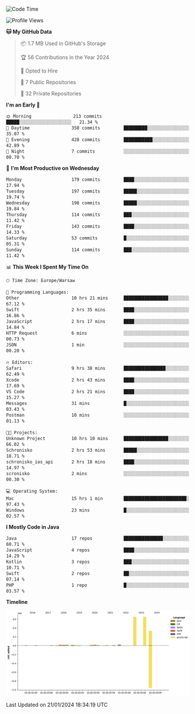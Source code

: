 <!--START_SECTION:waka-->
![Code Time](http://img.shields.io/badge/Code%20Time-151%20hrs%207%20mins-blue)

![Profile Views](http://img.shields.io/badge/Profile%20Views-1-blue)

**🐱 My GitHub Data** 

> 📦 1.7 MB Used in GitHub's Storage 
 > 
> 🏆 56 Contributions in the Year 2024
 > 
> 💼 Opted to Hire
 > 
> 📜 7 Public Repositories 
 > 
> 🔑 32 Private Repositories 
 > 
**I'm an Early 🐤** 

```text
🌞 Morning                213 commits         █████░░░░░░░░░░░░░░░░░░░░   21.34 % 
🌆 Daytime                350 commits         █████████░░░░░░░░░░░░░░░░   35.07 % 
🌃 Evening                428 commits         ███████████░░░░░░░░░░░░░░   42.89 % 
🌙 Night                  7 commits           ░░░░░░░░░░░░░░░░░░░░░░░░░   00.70 % 
```
📅 **I'm Most Productive on Wednesday** 

```text
Monday                   179 commits         ████░░░░░░░░░░░░░░░░░░░░░   17.94 % 
Tuesday                  197 commits         █████░░░░░░░░░░░░░░░░░░░░   19.74 % 
Wednesday                198 commits         █████░░░░░░░░░░░░░░░░░░░░   19.84 % 
Thursday                 114 commits         ███░░░░░░░░░░░░░░░░░░░░░░   11.42 % 
Friday                   143 commits         ████░░░░░░░░░░░░░░░░░░░░░   14.33 % 
Saturday                 53 commits          █░░░░░░░░░░░░░░░░░░░░░░░░   05.31 % 
Sunday                   114 commits         ███░░░░░░░░░░░░░░░░░░░░░░   11.42 % 
```


📊 **This Week I Spent My Time On** 

```text
🕑︎ Time Zone: Europe/Warsaw

💬 Programming Languages: 
Other                    10 hrs 21 mins      █████████████████░░░░░░░░   67.12 % 
Swift                    2 hrs 35 mins       ████░░░░░░░░░░░░░░░░░░░░░   16.86 % 
JavaScript               2 hrs 17 mins       ████░░░░░░░░░░░░░░░░░░░░░   14.84 % 
HTTP Request             6 mins              ░░░░░░░░░░░░░░░░░░░░░░░░░   00.73 % 
JSON                     1 min               ░░░░░░░░░░░░░░░░░░░░░░░░░   00.20 % 

🔥 Editors: 
Safari                   9 hrs 38 mins       ████████████████░░░░░░░░░   62.49 % 
Xcode                    2 hrs 43 mins       ████░░░░░░░░░░░░░░░░░░░░░   17.69 % 
VS Code                  2 hrs 21 mins       ████░░░░░░░░░░░░░░░░░░░░░   15.27 % 
Messages                 31 mins             █░░░░░░░░░░░░░░░░░░░░░░░░   03.43 % 
Postman                  10 mins             ░░░░░░░░░░░░░░░░░░░░░░░░░   01.13 % 

🐱‍💻 Projects: 
Unknown Project          10 hrs 10 mins      █████████████████░░░░░░░░   66.02 % 
Schronisko               2 hrs 53 mins       █████░░░░░░░░░░░░░░░░░░░░   18.71 % 
schronisko_ios_api       2 hrs 18 mins       ████░░░░░░░░░░░░░░░░░░░░░   14.97 % 
scronisko                2 mins              ░░░░░░░░░░░░░░░░░░░░░░░░░   00.30 % 

💻 Operating System: 
Mac                      15 hrs 1 min        ████████████████████████░   97.43 % 
Windows                  23 mins             █░░░░░░░░░░░░░░░░░░░░░░░░   02.57 % 
```

**I Mostly Code in Java** 

```text
Java                     17 repos            ███████████████░░░░░░░░░░   60.71 % 
JavaScript               4 repos             ████░░░░░░░░░░░░░░░░░░░░░   14.29 % 
Kotlin                   3 repos             ███░░░░░░░░░░░░░░░░░░░░░░   10.71 % 
Swift                    2 repos             ██░░░░░░░░░░░░░░░░░░░░░░░   07.14 % 
PHP                      1 repo              █░░░░░░░░░░░░░░░░░░░░░░░░   03.57 % 
```



**Timeline**

![Lines of Code chart](https://raw.githubusercontent.com/KuaQ/KuaQ/main/assets/bar_graph.png)


 Last Updated on 21/01/2024 18:34:19 UTC
<!--END_SECTION:waka-->
